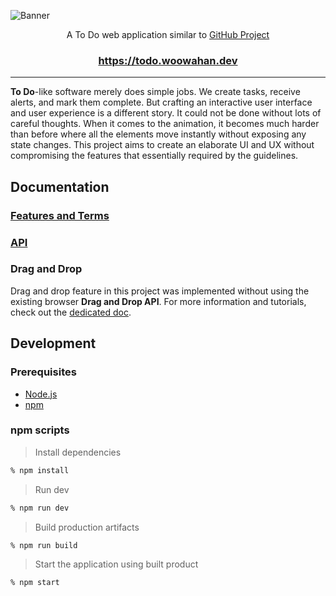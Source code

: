 ![Banner](https://user-images.githubusercontent.com/19797697/88070955-3ad4e400-cbae-11ea-886a-d0c93c2eb092.gif)

<p align="center">A To Do web application similar to <a href="https://github.com/features/project-management">GitHub Project</a></p>

<h3 align="center">
  <a href="https://todo.woowahan.dev">https://todo.woowahan.dev</a>
</h3>

---

**To Do**-like software merely does simple jobs. We create tasks, receive alerts, and mark them complete. But crafting an interactive user interface and user experience is a different story. It could not be done without lots of careful thoughts. When it comes to the animation, it becomes much harder than before where all the elements move instantly without exposing any state changes. This project aims to create an elaborate UI and UX without compromising the features that essentially required by the guidelines.

## Documentation

### [Features and Terms](https://github.com/woowa-techcamp-2020/todo-14/issues/2)

### [API](https://github.com/woowa-techcamp-2020/todo-14/issues/13)

### Drag and Drop

Drag and drop feature in this project was implemented without using the existing browser **Drag and Drop API**. For more information and tutorials, check out the [dedicated doc](./doc/Drag-and-Drop-with-Animation.md).

## Development

### Prerequisites

- [Node.js](https://nodejs.org/)
- [npm](https://www.npmjs.com/)

### npm scripts

> Install dependencies

```zsh
% npm install
```

> Run dev

```zsh
% npm run dev
```

> Build production artifacts

```zsh
% npm run build
```

> Start the application using built product

```zsh
% npm start
```
